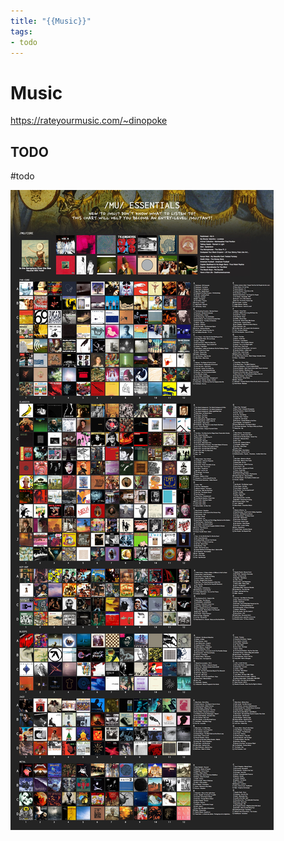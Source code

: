 ```yaml
---
title: "{{Music}}"
tags:
- todo
---
```

# Music

https://rateyourmusic.com/~dinopoke

## TODO
#todo

![](https://raw.githubusercontent.com/dinopoke/obsidian-vault/main/Attachments/mu%20Essentials.jpg)